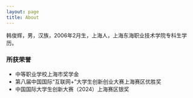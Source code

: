```yaml
---
layout: page
title: About
---
```


韩俊辉，男，汉族，2006年2月生，上海人，上海东海职业技术学院专科生学历。                     

### 所获荣誉                    

+ 中等职业学校上海市奖学金                      
+ 第八届中国国际“互联网+”大学生创新创业大赛上海赛区优胜奖                       
+ 中国国际大学生创新大赛（2024）上海赛区银奖                